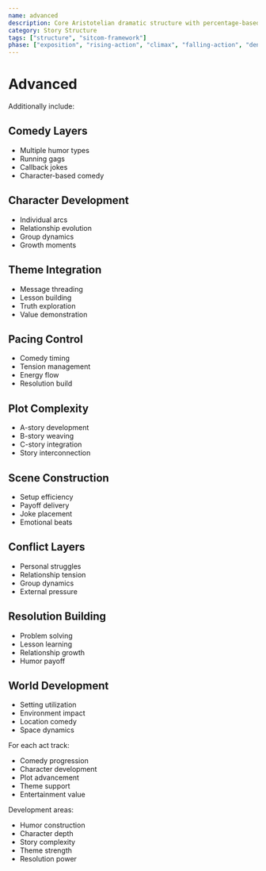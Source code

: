 ```yaml
---
name: advanced
description: Core Aristotelian dramatic structure with percentage-based story stages and character elements
category: Story Structure
tags: ["structure", "sitcom-framework"]
phase: ["exposition", "rising-action", "climax", "falling-action", "denouement"]
---
```


# Advanced

Additionally include:

## Comedy Layers

* Multiple humor types
* Running gags
* Callback jokes
* Character-based comedy

## Character Development

* Individual arcs
* Relationship evolution
* Group dynamics
* Growth moments

## Theme Integration

* Message threading
* Lesson building
* Truth exploration
* Value demonstration

## Pacing Control

* Comedy timing
* Tension management
* Energy flow
* Resolution build

## Plot Complexity

* A-story development
* B-story weaving
* C-story integration
* Story interconnection

## Scene Construction

* Setup efficiency
* Payoff delivery
* Joke placement
* Emotional beats

## Conflict Layers

* Personal struggles
* Relationship tension
* Group dynamics
* External pressure

## Resolution Building

* Problem solving
* Lesson learning
* Relationship growth
* Humor payoff

## World Development

* Setting utilization
* Environment impact
* Location comedy
* Space dynamics

For each act track:

* Comedy progression
* Character development
* Plot advancement
* Theme support
* Entertainment value

Development areas:

* Humor construction
* Character depth
* Story complexity
* Theme strength
* Resolution power
